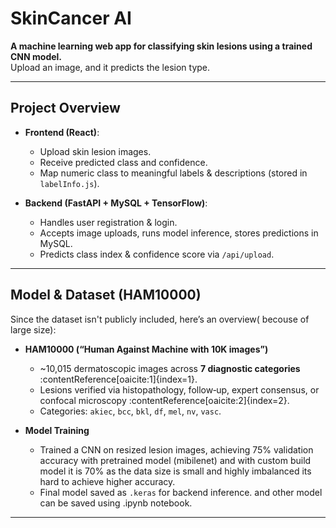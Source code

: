 
# SkinCancer AI

**A machine learning web app for classifying skin lesions using a trained CNN model.**  
Upload an image, and it predicts the lesion type.

---

## Project Overview

- **Frontend (React)**:  
  - Upload skin lesion images.  
  - Receive predicted class and confidence.  
  - Map numeric class to meaningful labels & descriptions (stored in `labelInfo.js`).

- **Backend (FastAPI + MySQL + TensorFlow)**:  
  - Handles user registration & login.  
  - Accepts image uploads, runs model inference, stores predictions in MySQL.  
  - Predicts class index & confidence score via `/api/upload`.

---

## Model & Dataset (HAM10000)

Since the dataset isn't publicly included, here’s an overview( becouse of large size):

- **HAM10000 (“Human Against Machine with 10K images”)**  
  - ~10,015 dermatoscopic images across **7 diagnostic categories** :contentReference[oaicite:1]{index=1}.  
  - Lesions verified via histopathology, follow‑up, expert consensus, or confocal microscopy :contentReference[oaicite:2]{index=2}.  
  - Categories: `akiec`, `bcc`, `bkl`, `df`, `mel`, `nv`, `vasc`.

- **Model Training**  
  - Trained a CNN on resized lesion images, achieving 75% validation accuracy with pretrained model (mibilenet) and with custom build model it is 70% as the data size is small and highly imbalanced its hard to achieve higher accuracy.  
  - Final model saved as `.keras` for backend inference.
  and other model can be saved using .ipynb notebook.

---